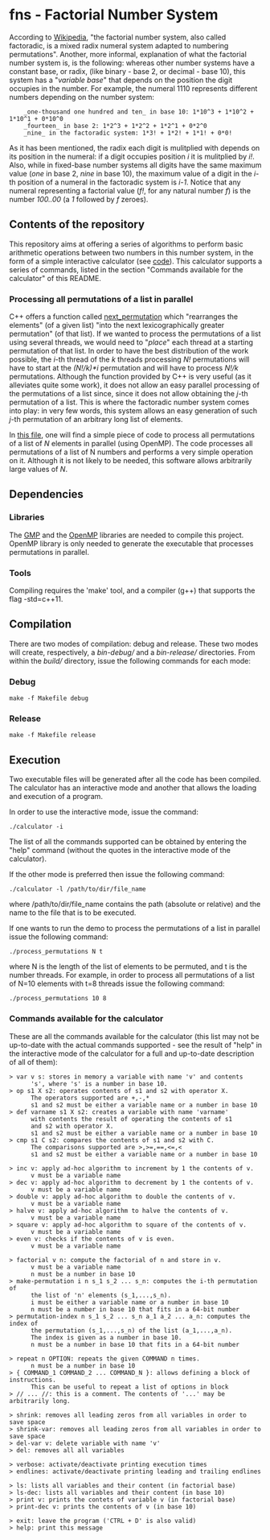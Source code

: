# fns - Factorial Number System

According to [Wikipedia](https://en.wikipedia.org/wiki/Factorial_number_system), "the factorial number system,
also called factoradic, is a mixed radix numeral system adapted to numbering permutations". Another, more informal,
explanation of what the factorial number system is, is the following: whereas other number systems have a constant
base, or radix, (like binary - base 2, or decimal - base 10), this system has a "_variable base_" that depends on
the position the digit occupies in the number. For example, the numeral 1110 represents different numbers depending
on the number system:

        _one-thousand one hundred and ten_ in base 10: 1*10^3 + 1*10^2 + 1*10^1 + 0*10^0
        _fourteen_ in base 2: 1*2^3 + 1*2^2 + 1*2^1 + 0*2^0
        _nine_ in the factoradic system: 1*3! + 1*2! + 1*1! + 0*0!

As it has been mentioned, the radix each digit is mulitplied with depends on its position in the numeral: if a digit
occupies position _i_ it is mulitplied by _i!_. Also, while in fixed-base number systems all digits have the same
maximum value (_one_ in base 2, _nine_ in base 10), the maximum value of a digit in the _i_-th position of a numeral
in the factoradic system is _i-1_. Notice that any numeral representing a factorial value (_f!_, for any natural number
_f_) is the number _100..00_ (a _1_ followed by _f_ zeroes).

## Contents of the repository

This repository aims at offering a series of algorithms to perform basic arithmetic operations between two numbers
in this number system, in the form of a simple interactive calculator (see
[code](https://github.com/lluisalemanypuig/fns/blob/master/src/calculator.cpp)). This calculator supports a series
of commands, listed in the section "Commands available for the calculator" of this README.

### Processing all permutations of a list in parallel

C++ offers a function called [next_permutation](http://www.cplusplus.com/reference/algorithm/next_permutation/) which
"rearranges the elements" (of a given list) "into the next lexicographically greater permutation" (of that list). If we
wanted to process the permutations of a list using several threads, we would need to "_place_" each thread at a starting
permutation of that list. In order to have the best distribution of the work possible, the _i_-th thread of the _k_
threads processing _N!_ permutations will have to start at the _(N!/k)*i_ permutation and will have to process _N!/k_
permutations. Although the function provided by C++ is very useful (as it alleviates quite some work), it does not allow
an easy parallel processing of the permutations of a list since, since it does not allow obtaining the _j_-th permutation
of a list. This is where the factoradic number system comes into play: in very few words, this system allows an easy
generation of such _j_-th permutation of an arbitrary long list of elements.

In [this file](https://github.com/lluisalemanypuig/fns/blob/master/src/permutations.cpp), one will find a simple piece of
code to process all permutations of a list of _N_ elements in parallel (using OpenMP). The code processes all permutations
of a list of N numbers and performs a very simple operation on it. Although it is not likely to be needed, this software
allows arbitrarily large values of _N_.

## Dependencies

### Libraries

The [GMP](https://gmplib.org/) and the [OpenMP](http://www.openmp.org/) libraries are needed to compile this project.
OpenMP library is only needed to generate the executable that processes permutations in parallel.

### Tools

Compiling requires the 'make' tool, and a compiler (g++) that supports the flag -std=c++11.

## Compilation

There are two modes of compilation: debug and release. These two modes will create, respectively, a _bin-debug/_
and a _bin-release/_ directories. From within the _build/_ directory, issue the following commands for each mode:

### Debug

    make -f Makefile debug

### Release

    make -f Makefile release

## Execution

Two executable files will be generated after all the code has been compiled. The calculator has an interactive mode and
another that allows the loading and execution of a program.

In order to use the interactive mode, issue the command:

    ./calculator -i

The list of all the commands supported can be obtained by entering the "help" command (without the quotes in the
interactive mode of the calculator).

If the other mode is preferred then issue the following command:

    ./calculator -l /path/to/dir/file_name

where /path/to/dir/file_name contains the path (absolute or relative) and the name to the file that is to be executed.

If one wants to run the demo to process the permutations of a list in parallel issue the following command:

    ./process_permutations N t

where N is the length of the list of elements to be permuted, and t is the number threads. For example, in order to
process all permutations of a list of N=10 elements with t=8 threads issue the following command:

    ./process_permutations 10 8

### Commands available for the calculator

These are all the commands available for the calculator (this list may not be up-to-date with the actual commands
supported - see the result of "help" in the interactive mode of the calculator for a full and up-to-date description
of all of them):

    > var v s: stores in memory a variable with name 'v' and contents
          's', where 's' is a number in base 10.
    > op s1 X s2: operates contents of s1 and s2 with operator X.
          The operators supported are +,-,*
          s1 and s2 must be either a variable name or a number in base 10
    > def varname s1 X s2: creates a variable with name 'varname'
          with contents the result of operating the contents of s1
          and s2 with operator X.
          s1 and s2 must be either a variable name or a number in base 10
    > cmp s1 C s2: compares the contents of s1 and s2 with C.
          The comparisons supported are >,>=,==,<=,<
          s1 and s2 must be either a variable name or a number in base 10

    > inc v: apply ad-hoc algorithm to increment by 1 the contents of v.
          v must be a variable name
    > dec v: apply ad-hoc algorithm to decrement by 1 the contents of v.
          v must be a variable name
    > double v: apply ad-hoc algorithm to double the contents of v.
          v must be a variable name
    > halve v: apply ad-hoc algorithm to halve the contents of v.
          v must be a variable name
    > square v: apply ad-hoc algorithm to square of the contents of v.
          v must be a variable name
    > even v: checks if the contents of v is even.
          v must be a variable name

    > factorial v n: compute the factorial of n and store in v.
          v must be a variable name
          n must be a number in base 10
    > make-permutation i n s_1 s_2 ... s_n: computes the i-th permutation of
          the list of 'n' elements (s_1,...,s_n).
          i must be either a variable name or a number in base 10
          n must be a number in base 10 that fits in a 64-bit number
    > permutation-index n s_1 s_2 ... s_n a_1 a_2 ... a_n: computes the index of
          the permutation (s_1,...,s_n) of the list (a_1,...,a_n).
          The index is given as a number in base 10.
          n must be a number in base 10 that fits in a 64-bit number

    > repeat n OPTION: repeats the given COMMAND n times.
          n must be a number in base 10
    > { COMMAND_1 COMMAND_2 ... COMMAND_N }: allows defining a block of instructions.
          This can be useful to repeat a list of options in block
    > // ... //: this is a comment. The contents of '...' may be arbitrarily long.

    > shrink: removes all leading zeros from all variables in order to save space
    > shrink-var: removes all leading zeros from all variables in order to save space
    > del-var v: delete variable with name 'v'
    > del: removes all all variables

    > verbose: activate/deactivate printing execution times
    > endlines: activate/deactivate printing leading and trailing endlines

    > ls: lists all variables and their content (in factorial base)
    > ls-dec: lists all variables and their content (in base 10)
    > print v: prints the contets of variable v (in factorial base)
    > print-dec v: prints the contents of v (in base 10)

    > exit: leave the program ('CTRL + D' is also valid)
    > help: print this message
